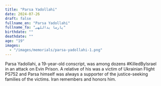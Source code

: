 ```yaml
---
title: "Parsa Yadollahi"
date: 2024-07-26
draft: false
fullname_en: "Parsa Yadollahi"
fullname_fa: "پارسا یداللهی"
birthdate: ""
deathdate: ""
age: "19"
images:
  - "/images/memorials/parsa-yadollahi-1.png"
---
```


Parsa Yadollahi, a 19-year-old conscript, was among dozens #KilledByIsrael in an attack on Evin Prison. A relative of his was a victim of Ukrainian Flight PS752 and Parsa himself was always a supporter of the justice-seeking families of the victims. Iran remembers and honors him.